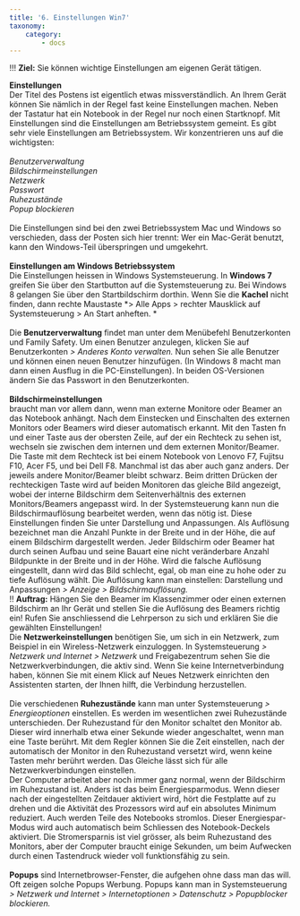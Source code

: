 ```yaml
---
title: '6. Einstellungen Win7'
taxonomy:
    category:
        - docs
---
```


!!! **Ziel:** Sie können wichtige Einstellungen am eigenen Gerät tätigen.

**Einstellungen**<br>
Der Titel des Postens ist eigentlich etwas missverständlich. An Ihrem Gerät können Sie nämlich in der Regel fast keine Einstellungen machen. Neben der Tastatur hat ein Notebook in der Regel nur noch einen Startknopf. Mit Einstellungen sind die Einstellungen am Betriebssystem gemeint. Es gibt sehr viele Einstellungen am Betriebssystem. Wir konzentrieren uns auf die wichtigsten:<br><br>
*Benutzerverwaltung*<br>
*Bildschirmeinstellungen*<br>
*Netzwerk*<br>
*Passwort*<br>
*Ruhezustände*<br>
*Popup blockieren*<br><br>
Die Einstellungen sind bei den zwei Betriebssystem Mac und Windows so verschieden, dass der Posten sich hier trennt: Wer ein Mac-Gerät benutzt, kann den Windows-Teil überspringen und umgekehrt.<br><br>
**Einstellungen am Windows Betriebssystem**<br>
Die Einstellungen heissen in Windows Systemsteuerung. In **Windows 7** greifen Sie über den Startbutton auf die Systemsteuerung zu. Bei Windows 8 gelangen Sie über den Startbildschirm dorthin. Wenn Sie die **Kachel** nicht finden, dann rechte Maustaste *> Alle Apps > rechter Mausklick auf Systemsteuerung > An Start anheften. *<br><br>
Die **Benutzerverwaltung** findet man unter dem Menübefehl Benutzerkonten und Family Safety. Um einen Benutzer anzulegen, klicken Sie auf Benutzerkonten  *> Anderes Konto verwalten.* Nun sehen Sie alle Benutzer und können einen neuen Benutzer hinzufügen. (In Windows 8 macht man dann einen Ausflug in die PC-Einstellungen).  In beiden OS-Versionen ändern Sie das Passwort in den Benutzerkonten.<br><br>
**Bildschirmeinstellungen**<br> braucht man vor allem dann, wenn man externe Monitore oder Beamer an das Notebook anhängt. Nach dem Einstecken und Einschalten des externen Monitors oder Beamers wird dieser automatisch erkannt. Mit den Tasten fn und einer Taste aus der obersten Zeile, auf der ein Rechteck zu sehen ist, wechseln sie zwischen dem internen und dem externen Monitor/Beamer. Die Taste mit dem Rechteck ist bei einem Notebook von Lenovo F7, Fujitsu F10, Acer F5, und bei Dell F8. Manchmal ist das aber auch ganz anders. Der jeweils andere Monitor/Beamer bleibt schwarz. Beim dritten Drücken der rechteckigen Taste wird auf beiden Monitoren das gleiche Bild angezeigt, wobei der interne Bildschirm dem Seitenverhältnis des externen Monitors/Beamers angepasst wird. In der Systemsteuerung kann nun die Bildschirmauflösung bearbeitet werden, wenn das nötig ist. Diese Einstellungen finden Sie unter Darstellung und Anpassungen. Als Auflösung bezeichnet man die Anzahl Punkte in der Breite und in der Höhe, die auf einem Bildschirm dargestellt werden. Jeder Bildschirm oder Beamer hat durch seinen Aufbau und seine Bauart eine nicht veränderbare Anzahl Bildpunkte in der Breite und in der Höhe. Wird die falsche Auflösung eingestellt, dann wird das Bild schlecht, egal, ob man eine zu hohe oder zu tiefe Auflösung wählt. Die Auflösung kann man einstellen: Darstellung und Anpassungen *> Anzeige > Bildschirmauflösung.* <br>
!! **Auftrag:** Hängen Sie den Beamer im Klassenzimmer oder einen externen Bildschirm an Ihr Gerät und stellen Sie die Auflösung des Beamers richtig ein! Rufen Sie anschliessend die Lehrperson zu sich und erklären Sie die gewählten Einstellungen!<br>
Die **Netzwerkeinstellungen** benötigen Sie, um sich in ein Netzwerk, zum Beispiel in ein Wireless-Netzwerk einzuloggen. In Systemsteuerung *> Netzwerk und Internet > Netzwerk* und Freigabezentrum sehen Sie die Netzwerkverbindungen, die aktiv sind. Wenn Sie keine Internetverbindung haben, können Sie mit einem Klick auf Neues Netzwerk einrichten den Assistenten starten, der Ihnen hilft, die Verbindung herzustellen.<br><br>
Die verschiedenen **Ruhezustände** kann man unter Systemsteuerung *> Energieoptionen* einstellen. Es werden im wesentlichen zwei Ruhezustände unterschieden. Der Ruhezustand für den Monitor schaltet den Monitor ab. Dieser wird innerhalb etwa einer Sekunde wieder angeschaltet, wenn man eine Taste berührt. Mit dem Regler können Sie die Zeit einstellen, nach der automatisch der Monitor in den Ruhezustand versetzt wird, wenn keine Tasten mehr berührt werden. Das Gleiche lässt sich für alle Netzwerkverbindungen einstellen.<br>
Der Computer arbeitet aber noch immer ganz normal, wenn der Bildschirm im Ruhezustand ist. Anders ist das beim Energiesparmodus. Wenn dieser nach der eingestellten Zeitdauer aktiviert wird, hört die Festplatte auf zu drehen und die Aktivität des Prozessors wird auf ein absolutes Minimum reduziert. Auch werden Teile des Notebooks stromlos. Dieser Energiespar-Modus wird auch automatisch beim Schliessen des Notebook-Deckels aktiviert. Die Stromersparnis ist viel grösser, als beim Ruhezustand des Monitors, aber der Computer braucht einige Sekunden, um beim Aufwecken durch einen Tastendruck wieder voll funktionsfähig zu sein. <br><br>
**Popups** sind Internetbrowser-Fenster, die aufgehen ohne dass man das will. Oft zeigen solche Popups Werbung. Popups kann man in Systemsteuerung *> Netzwerk und Internet > Internetoptionen > Datenschutz > Popupblocker blockieren.*<br>
